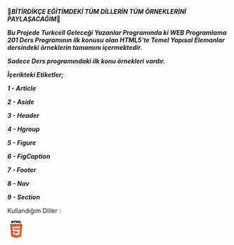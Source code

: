 🏅***BİTİRDİKÇE EĞİTİMDEKİ TÜM DİLLERİN TÜM ÖRNEKLERİNİ PAYLAŞACAĞIM***🏅

***Bu Projede Turkcell Geleceği Yazanlar Programında ki WEB Programlama 201 Ders Programının ilk konusu olan HTML5'te Temel Yapısal Elemanlar dersindeki örneklerin tamamını içermektedir.***

***Sadece Ders programındaki ilk konu örnekleri vardır.***

_***İçerikteki Etiketler;***_

***1 - Article***

***2 - Aside***

***3 - Header***

***4 - Hgroup***

***5 - Figure***

***6 - FigCaption***

***7 - Footer***

***8 - Nav***

***9 - Section***

Kullandığım Diller :

<p align="left"> <a href="https://www.w3.org/html/" target="_blank" rel="noreferrer"> <img src="https://raw.githubusercontent.com/devicons/devicon/master/icons/html5/html5-original-wordmark.svg" alt="html5" width="40" height="40"/> </a> </p>
